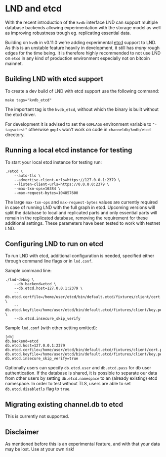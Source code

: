# LND and etcd

With the recent introduction of the `kvdb` interface LND can support multiple database backends allowing experimentation with the storage model as well as improving robustness trough eg. replicating essential data.

Building on `kvdb` in v0.11.0 we're adding experimental [etcd](https://etcd.io) support to LND. As this is an unstable feature heavily in development, it still has _many_ rough edges for the time being. It is therefore highly recommended to not use LND on `etcd` in any kind of production environment especially not on bitcoin mainnet.

## Building LND with etcd support

To create a dev build of LND with etcd support use the following command:

```shell
make tags="kvdb_etcd"
```

The important tag is the `kvdb_etcd`, without which the binary is built without the etcd driver.

For development it is advised to set the `GOFLAGS` environment variable to `"-tags=test"` otherwise `gopls` won't work on code in `channeldb/kvdb/etcd` directory.

## Running a local etcd instance for testing

To start your local etcd instance for testing run:

```shell
./etcd \
    --auto-tls \
    --advertise-client-urls=https://127.0.0.1:2379 \
    --listen-client-urls=https://0.0.0.0:2379 \
    --max-txn-ops=16384 \
    --max-request-bytes=104857600
```

The large `max-txn-ops` and `max-request-bytes` values are currently required in case of running LND with the full graph in etcd. Upcoming versions will split the database to local and replicated parts and only essential parts will remain in the replicated database, removing the requirement for these additional settings. These parameters have been tested to work with testnet LND.

## Configuring LND to run on etcd

To run LND with etcd, additional configuration is needed, specified either through command line flags or in `lnd.conf`.

Sample command line:

```shell
./lnd-debug \
    --db.backend=etcd \
    --db.etcd.host=127.0.0.1:2379 \
    --db.etcd.certfile=/home/user/etcd/bin/default.etcd/fixtures/client/cert.pem \
    --db.etcd.keyfile=/home/user/etcd/bin/default.etcd/fixtures/client/key.pem \
    --db.etcd.insecure_skip_verify
```

Sample `lnd.conf` \(with other setting omitted\):

```text
[db]
db.backend=etcd
db.etcd.host=127.0.0.1:2379
db.etcd.cerfile=/home/user/etcd/bin/default.etcd/fixtures/client/cert.pem
db.etcd.keyfile=/home/user/etcd/bin/default.etcd/fixtures/client/key.pem
db.etcd.insecure_skip_verify=true
```

Optionally users can specify `db.etcd.user` and `db.etcd.pass` for db user authentication. If the database is shared, it is possible to separate our data from other users by setting `db.etcd.namespace` to an \(already existing\) etcd namespace. In order to test without TLS, users are able to set `db.etcd.disabletls` flag to `true`.

## Migrating existing channel.db to etcd

This is currently not supported.

## Disclaimer

As mentioned before this is an experimental feature, and with that your data may be lost. Use at your own risk!
